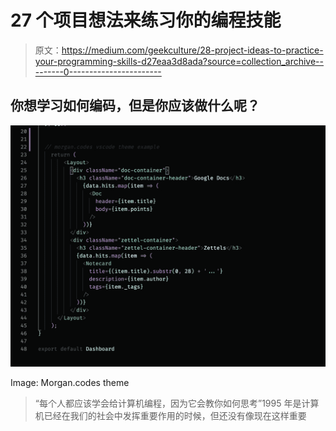 # 27 个项目想法来练习你的编程技能

> 原文：<https://medium.com/geekculture/28-project-ideas-to-practice-your-programming-skills-d27eaa3d8ada?source=collection_archive---------0----------------------->

## 你想学习如何编码，但是你应该做什么呢？

![](img/c76242686354339a9009aea91958cb36.png)

Image: Morgan.codes theme

> “每个人都应该学会给计算机编程，因为它会教你如何思考”1995 年是计算机已经在我们的社会中发挥重要作用的时候，但还没有像现在这样重要
